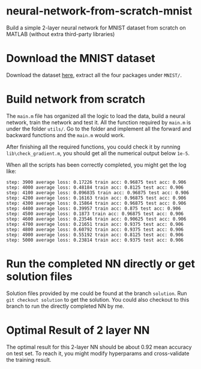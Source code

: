 # neural-network-from-scratch-mnist
Build a simple 2-layer neural network for MNIST dataset from scratch on MATLAB (without extra third-party libraries)

# Download the MNIST dataset
Download the dataset [here](http://yann.lecun.com/exdb/mnist/), extract all the four packages under `MNIST/`.

# Build network from scratch
The `main.m` file has organized all the logic to load the data, build a neural network, train the network and test it. All the function required by `main.m` is under the folder `utils/`. Go to the folder and implement all the forward and backward functions and the `main.m` would work. 

After finishing all the required functions, you could check it by running `lib\check_gradient.m`, you should get all the numerical output below `1e-5`. 

When all the scripts has been correctly completed, you might get the log like:
```text
step: 3900 average loss: 0.17226 train acc: 0.96875 test acc: 0.906
step: 4000 average loss: 0.48184 train acc: 0.8125 test acc: 0.906
step: 4100 average loss: 0.096835 train acc: 0.96875 test acc: 0.906
step: 4200 average loss: 0.16163 train acc: 0.96875 test acc: 0.906
step: 4300 average loss: 0.15864 train acc: 0.96875 test acc: 0.906
step: 4400 average loss: 0.39957 train acc: 0.875 test acc: 0.906
step: 4500 average loss: 0.1873 train acc: 0.96875 test acc: 0.906
step: 4600 average loss: 0.23546 train acc: 0.90625 test acc: 0.906
step: 4700 average loss: 0.21651 train acc: 0.9375 test acc: 0.906
step: 4800 average loss: 0.60792 train acc: 0.9375 test acc: 0.906
step: 4900 average loss: 0.55192 train acc: 0.8125 test acc: 0.906
step: 5000 average loss: 0.23814 train acc: 0.9375 test acc: 0.906
```

# Run the completed NN directly or get solution files
Solution files provided by me could be found at the branch `solution`. Run `git checkout solution` to get the solution. You could also checkout to this branch to run the directly completed NN by me.

# Optimal Result of 2 layer NN
The optimal result for this 2-layer NN should be about 0.92 mean accuracy on test set. To reach it, you might modify hyperparams and cross-validate the training result.

